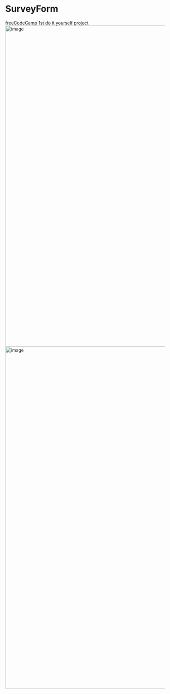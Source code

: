 # SurveyForm
freeCodeCamp 1st do it yourself project 
<img width="1919" height="1013" alt="image" src="https://github.com/user-attachments/assets/6640baad-7206-4c68-9fbc-378210ea6f50" />
<img width="1919" height="1079" alt="image" src="https://github.com/user-attachments/assets/82f74535-0615-42a0-8f62-625e87fd65ec" />

